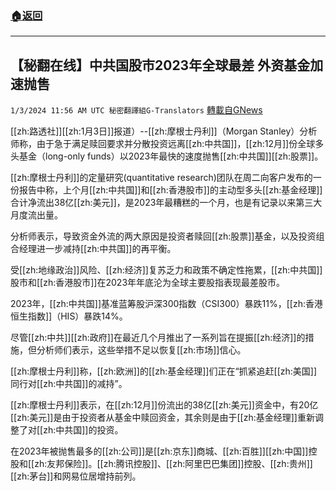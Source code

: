 ###  [:house:返回](README.md)
---


## 【秘翻在线】中共国股市2023年全球最差 外资基金加速抛售
`1/3/2024 11:56 AM UTC 秘密翻譯組G-Translators` [轉載自GNews](https://gnews.org/articles/2179514)

[[zh:路透社]][[zh:1月3日]]报道）--[[zh:摩根士丹利]]（Morgan Stanley）分析师称，由于急于满足赎回要求并分散投资远离[[zh:中共国]]，[[zh:12月]]份全球多头基金（long-only funds）以2023年最快的速度抛售[[zh:中共国]][[zh:股票]]。

  

[[zh:摩根士丹利]]的定量研究(quantitative research)团队在周二向客户发布的一份报告中称，上个月[[zh:中共国]]和[[zh:香港股市]]的主动型多头[[zh:基金经理]]合计净流出38亿[[zh:美元]]，是2023年最糟糕的一个月，也是有记录以来第三大月度流出量。

分析师表示，导致资金外流的两大原因是投资者赎回[[zh:股票]]基金，以及投资组合经理进一步减持[[zh:中共国]]的再平衡。

  

受[[zh:地缘政治]]风险、[[zh:经济]]复苏乏力和政策不确定性拖累，[[zh:中共国]]股市和[[zh:香港股市]]在2023年年底沦为全球主要股指表现最差股市。

2023年，[[zh:中共国]]基准蓝筹股沪深300指数（CSI300）暴跌11%，[[zh:香港恒生指数]]（HIS）暴跌14%。

尽管[[zh:中共]][[zh:政府]]在最近几个月推出了一系列旨在提振[[zh:经济]]的措施，但分析师们表示，这些举措不足以恢复[[zh:市场]]信心。

  

[[zh:摩根士丹利]]称，[[zh:欧洲]]的[[zh:基金经理]]们正在“抓紧追赶[[zh:美国]]同行对[[zh:中共国]]的减持”。

[[zh:摩根士丹利]]表示，在[[zh:12月]]份流出的38亿[[zh:美元]]资金中，有20亿[[zh:美元]]是由于投资者从基金中赎回资金，其余则是由于[[zh:基金经理]]重新调整了对[[zh:中共国]]的投资。

在2023年被抛售最多的[[zh:公司]]是[[zh:京东]]商城、[[zh:百胜]][[zh:中国]]控股和[[zh:友邦保险]]。[[zh:腾讯控股]]、[[zh:阿里巴巴集团]]控股、[[zh:贵州]][[zh:茅台]]和网易位居增持前列。

